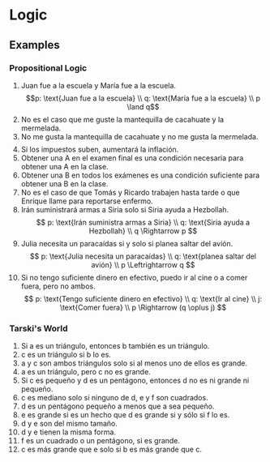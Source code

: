 # Logic

## Examples

### Propositional Logic

1. Juan fue a la escuela y María fue a la escuela.
   $$p: \text{Juan fue a la escuela} \\
    q: \text{María fue a la escuela} \\
    p \land q$$
2. No es el caso que me guste la mantequilla de cacahuate y la mermelada.
3. No me gusta la mantequilla de cacahuate y no me gusta la mermelada.
   $$
   $$
4. Si los impuestos suben, aumentará la inflación.
5. Obtener una A en el examen final es una condición necesaria para obtener una A en la clase.
6. Obtener una B en todos los exámenes es una condición suficiente para obtener una B en la clase.
7. No es el caso de que Tomás y Ricardo trabajen hasta tarde o que Enrique llame para reportarse enfermo.
8. Irán suministrará armas a Siria solo si Siria ayuda a Hezbollah.
    $$
    p: \text{Irán suministra armas a Siria} \\
    q: \text{Siria ayuda a Hezbollah} \\
    q \Rightarrow p
    $$
9.  Julia necesita un paracaídas si y solo si planea saltar del avión.
    $$
    p: \text{Julia necesita un paracaídas} \\
    q: \text{planea saltar del avión} \\
    p \Leftrightarrow q
    $$
10. Si no tengo suficiente dinero en efectivo, puedo ir al cine o a comer fuera, pero no ambos.
    $$
    p: \text{Tengo suficiente dinero en efectivo} \\
    q: \text{Ir al cine} \\
    j: \text{Comer fuera} \\
    p \Rightarrow (q \oplus j)
    $$

### Tarski's World

1. Si a es un triángulo, entonces b también es un triángulo.
2. c es un triángulo si b lo es.
3. a y c son ambos triángulos solo si al menos uno de ellos es grande.
4. a es un triángulo, pero c no es grande.
5. Si c es pequeño y d es un pentágono, entonces d no es ni grande ni pequeño.
6. c es mediano solo si ninguno de d, e y f son cuadrados.
7. d es un pentágono pequeño a menos que a sea pequeño.
8. e es grande si es un hecho que d es grande si y sólo si f lo es.
9. d y e son del mismo tamaño.
10. d y e tienen la misma forma.
11. f es un cuadrado o un pentágono, si es grande.
12. c es más grande que e solo si b es más grande que c.
